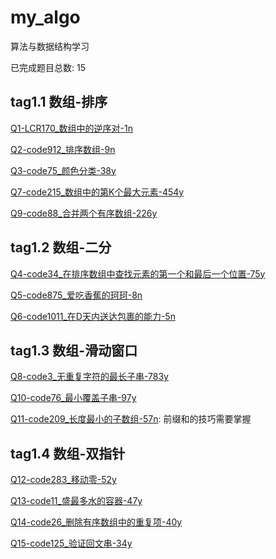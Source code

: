 # my_algo

算法与数据结构学习

已完成题目总数: 15

## tag1.1 数组-排序

[Q1-LCR170_数组中的逆序对-1n](https://github.com/gmYuan/my_algo/blob/main/Q1-LCR170/2.2-%E5%89%91%E6%8C%87offer51%3ALCR170.md)

[Q2-code912_排序数组-9n](https://github.com/gmYuan/my_algo/blob/main/Q2-code912/2.2-code912.md)

[Q3-code75_颜色分类-38y](https://github.com/gmYuan/my_algo/blob/main/Q3-code75/2.1-code75.md)

[Q7-code215_数组中的第K个最大元素-454y](https://github.com/gmYuan/my_algo/blob/main/Q7-code215/2.2-code215.md)

[Q9-code88_合并两个有序数组-226y](https://github.com/gmYuan/my_algo/blob/main/Q9-code88/2.2-code88.md)


## tag1.2 数组-二分

[Q4-code34_在排序数组中查找元素的第一个和最后一个位置-75y](https://github.com/gmYuan/my_algo/blob/main/Q4-code34/2.2-code34.md)

[Q5-code875_爱吃香蕉的珂珂-8n](https://github.com/gmYuan/my_algo/blob/main/Q5-code875/2.2-code875.md)

[Q6-code1011_在D天内送达包裹的能力-5n](https://github.com/gmYuan/my_algo/blob/main/Q6-code1011/2.2-code1011.md)


## tag1.3 数组-滑动窗口

[Q8-code3_无重复字符的最长子串-783y](https://github.com/gmYuan/my_algo/blob/main/Q8-code3/2.2-code3.md)

[Q10-code76_最小覆盖子串-97y](https://github.com/gmYuan/my_algo/blob/main/Q10-code76/2.2-code76.md)

[Q11-code209_长度最小的子数组-57n](https://github.com/gmYuan/my_algo/blob/main/Q11-code209/2.2-code209.md): 前缀和的技巧需要掌握


## tag1.4 数组-双指针

[Q12-code283_移动零-52y](https://github.com/gmYuan/my_algo/blob/main/Q12-code283/2.2-code283.md)

[Q13-code11_盛最多水的容器-47y]()

[Q14-code26_删除有序数组中的重复项-40y]()

[Q15-code125_验证回文串-34y]()
